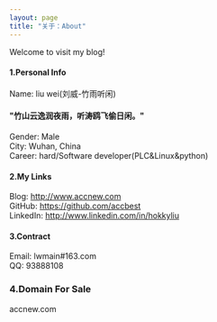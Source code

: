 ```yaml
---
layout: page
title: "关于：About"
---
```

Welcome to visit my blog!

#### 1.Personal Info
Name: liu wei(刘威-竹雨听闲)  
#### "竹山云逸润夜雨，听涛鸥飞偷日闲。"  
Gender: Male  
City: Wuhan, China  
Career: hard/Software developer(PLC&Linux&python)  

#### 2.My Links
Blog: <http://www.accnew.com>  
GitHub: <https://github.com/accbest>  
LinkedIn: <http://www.linkedin.com/in/hokkyliu>  


#### 3.Contract
Email: lwmain#163.com  
QQ: 93888108  

### 4.Domain For Sale
accnew.com  

